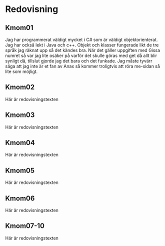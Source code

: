 ---
...
Redovisning
=========================



Kmom01
-------------------------

Jag har programmerat väldigt mycket i C# som är väldigt objektorienterat. Jag har också lekt i Java och c++. Objekt och klasser fungerade likt de tre språk jag räknat upp så det kändes bra. När det gäller uppgiften med Gissa numret så var jag lite osäker på varför det skulle göras med get då allt blir synligt då, tillslut gjorde jag det bara och det funkade. Jag måste tyvärr säga att jag inte är et fan av Anax så kommer troligtvis att röra me-sidan så lite som möjligt.



Kmom02
-------------------------

Här är redovisningstexten



Kmom03
-------------------------

Här är redovisningstexten



Kmom04
-------------------------

Här är redovisningstexten



Kmom05
-------------------------

Här är redovisningstexten



Kmom06
-------------------------

Här är redovisningstexten



Kmom07-10
-------------------------

Här är redovisningstexten
